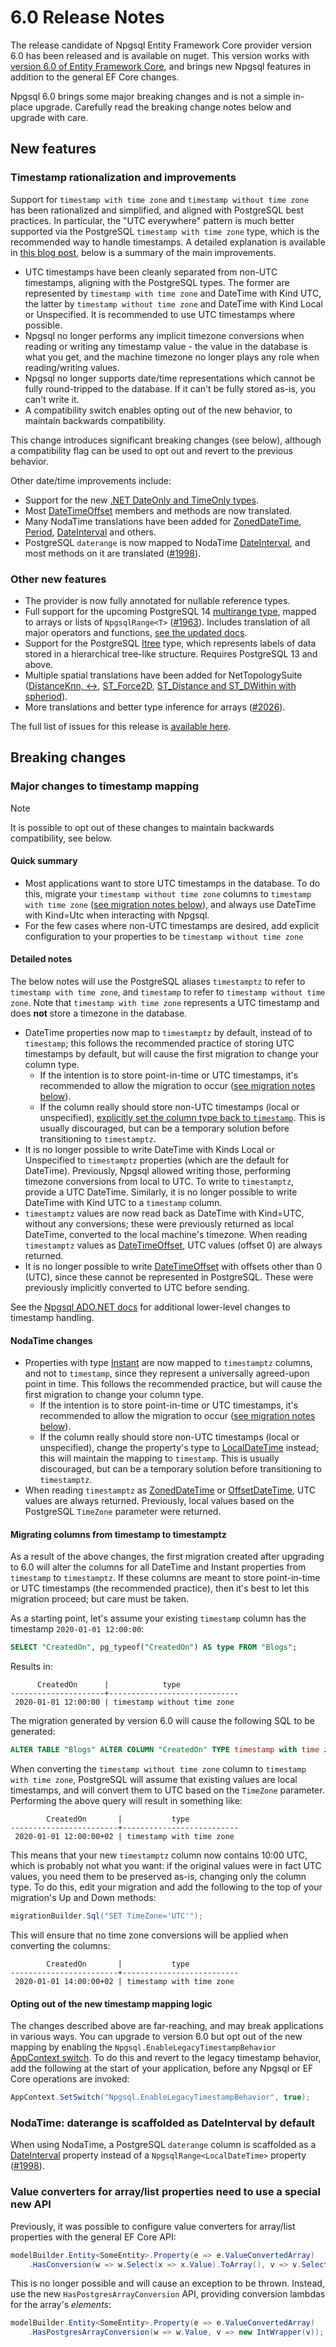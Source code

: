 # 6.0 Release Notes

The release candidate of Npgsql Entity Framework Core provider version 6.0 has been released and is available on nuget. This version works with [version 6.0 of Entity Framework Core](https://docs.microsoft.com/ef/core/what-is-new/ef-core-6.0/whatsnew), and brings new Npgsql features in addition to the general EF Core changes.

Npgsql 6.0 brings some major breaking changes and is not a simple in-place upgrade. Carefully read the breaking change notes below and upgrade with care.

## New features

### Timestamp rationalization and improvements

Support for `timestamp with time zone` and `timestamp without time zone` has been rationalized and simplified, and aligned with PostgreSQL best practices. In particular, the "UTC everywhere" pattern is much better supported via the PostgreSQL `timestamp with time zone` type, which is the recommended way to handle timestamps. A detailed explanation is available in [this blog post](https://www.roji.org/postgresql-dotnet-timestamp-mapping), below is a summary of the main improvements.

* UTC timestamps have been cleanly separated from non-UTC timestamps, aligning with the PostgreSQL types. The former are represented by `timestamp with time zone` and DateTime with Kind UTC, the latter by `timestamp without time zone` and DateTime with Kind Local or Unspecified. It is recommended to use UTC timestamps where possible.
* Npgsql no longer performs any implicit timezone conversions when reading or writing any timestamp value - the value in the database is what you get, and the machine timezone no longer plays any role when reading/writing values.
* Npgsql no longer supports date/time representations which cannot be fully round-tripped to the database. If it can't be fully stored as-is, you can't write it.
* A compatibility switch enables opting out of the new behavior, to maintain backwards compatibility.

This change introduces significant breaking changes (see below), although a compatibility flag can be used to opt out and revert to the previous behavior.

Other date/time improvements include:

* Support for the new [.NET DateOnly and TimeOnly types](https://devblogs.microsoft.com/dotnet/date-time-and-time-zone-enhancements-in-net-6/).
* Most [DateTimeOffset](https://docs.microsoft.com/dotnet/api/system.datetimeoffset) members and methods are now translated.
* Many NodaTime translations have been added for [ZonedDateTime](https://nodatime.org/3.0.x/api/NodaTime.ZonedDateTime.html), [Period](https://nodatime.org/3.0.x/api/NodaTime.Period.html), [DateInterval](https://nodatime.org/3.0.x/api/NodaTime.DateInterval.html) and others.
* PostgreSQL `daterange` is now mapped to NodaTime [DateInterval](https://nodatime.org/3.0.x/api/NodaTime.DateInterval.html), and most methods on it are translated ([#1998](https://github.com/npgsql/efcore.pg/issues/1998)).

### Other new features

* The provider is now fully annotated for nullable reference types.
* Full support for the upcoming PostgreSQL 14 [multirange type](https://www.postgresql.org/docs/14/rangetypes.html), mapped to arrays or lists of `NpgsqlRange<T>` ([#1963](https://github.com/npgsql/efcore.pg/issues/1963)). Includes translation of all major operators and functions, [see the updated docs](../mapping/range.md).
* Support for the PostgreSQL [ltree](https://www.postgresql.org/docs/current/ltree.html) type, which represents labels of data stored in a hierarchical tree-like structure. Requires PostgreSQL 13 and above.
* Multiple spatial translations have been added for NetTopologySuite ([DistanceKnn, <->](https://github.com/npgsql/efcore.pg/issues/1827), [ST_Force2D](https://github.com/npgsql/efcore.pg/issues/1917), [ST_Distance and ST_DWithin with spheriod](https://github.com/npgsql/efcore.pg/issues/1638)).
* More translations and better type inference for arrays ([#2026](https://github.com/npgsql/efcore.pg/issues/2026)).

The full list of issues for this release is [available here](https://github.com/npgsql/efcore.pg/milestone/34?closed=1).

## Breaking changes

### Major changes to timestamp mapping

> [!NOTE]
> It is possible to opt out of these changes to maintain backwards compatibility, see below.

#### Quick summary

* Most applications want to store UTC timestamps in the database. To do this, migrate your `timestamp without time zone` columns to `timestamp with time zone` ([see migration notes below](#migrating-columns-from-timestamp-to-timestamptz)), and always use DateTime with Kind=Utc when interacting with Npgsql.
* For the few cases where non-UTC timestamps are desired, add explicit configuration to your properties to be `timestamp without time zone`

#### Detailed notes

The below notes will use the PostgreSQL aliases `timestamptz` to refer to `timestamp with time zone`, and `timestamp` to refer to `timestamp without time zone`. Note that `timestamp with time zone` represents a UTC timestamp and does **not** store a timezone in the database.

* DateTime properties now map to `timestamptz` by default, instead of to `timestamp`; this follows the recommended practice of storing UTC timestamps by default, but will cause the first migration to change your column type.
  * If the intention is to store point-in-time or UTC timestamps, it's recommended to allow the migration to occur ([see migration notes below](#migrating-columns-from-timestamp-to-timestamptz)).
  * If the column really should store non-UTC timestamps (local or unspecified), [explicitly set the column type back to `timestamp`](https://docs.microsoft.com/ef/core/modeling/entity-properties#column-data-types). This is usually discouraged, but can be a temporary solution before transitioning to `timestamptz`.
* It is no longer possible to write DateTime with Kinds Local or Unspecified to `timestamptz` properties (which are the default for DateTime). Previously, Npgsql allowed writing those, performing timezone conversions from local to UTC. To write to `timestamptz`, provide a UTC DateTime. Similarly, it is no longer possible to write DateTime with Kind UTC to a `timestamp` column.
* `timestamptz` values are now read back as DateTime with Kind=UTC, without any conversions; these were previously returned as local DateTime, converted to the local machine's timezone. When reading `timestamptz` values as [DateTimeOffset](https://docs.microsoft.com/dotnet/api/system.datetimeoffset), UTC values (offset 0) are always returned.
* It is no longer possible to write [DateTimeOffset](https://docs.microsoft.com/dotnet/api/system.datetimeoffset) with offsets other than 0 (UTC), since these cannot be represented in PostgreSQL. These were previously implicitly converted to UTC before sending.

See the [Npgsql ADO.NET docs](/doc/release-notes/5.0.html) for additional lower-level changes to timestamp handling.

#### NodaTime changes

* Properties with type [Instant](https://nodatime.org/3.0.x/api/NodaTime.Instant.html) are now mapped to `timestamptz` columns, and not to `timestamp`, since they represent a universally agreed-upon point in time. This follows the recommended practice, but will cause the first migration to change your column type.
  * If the intention is to store point-in-time or UTC timestamps, it's recommended to allow the migration to occur ([see migration notes below](#migrating-columns-from-timestamp-to-timestamptz)).
  * If the column really should store non-UTC timestamps (local or unspecified), change the property's type to [LocalDateTime](https://nodatime.org/3.0.x/api/NodaTime.LocalDateTime.html) instead; this will maintain the mapping to `timestamp`. This is usually discouraged, but can be a temporary solution before transitioning to `timestamptz`.
* When reading `timestamptz` as [ZonedDateTime](https://nodatime.org/3.0.x/api/NodaTime.ZonedDateTime.html) or [OffsetDateTime](https://nodatime.org/3.0.x/api/NodaTime.OffsetDateTime.html), UTC values are always returned. Previously, local values based on the PostgreSQL `TimeZone` parameter were returned.

#### Migrating columns from timestamp to timestamptz

As a result of the above changes, the first migration created after upgrading to 6.0 will alter the columns for all DateTime and Instant properties from `timestamp` to `timestamptz`. If these columns are meant to store point-in-time or UTC timestamps (the recommended practice), then it's best to let this migration proceed; but care must be taken.

As a starting point, let's assume your existing `timestamp` column has the timestamp `2020-01-01 12:00:00`:

```sql
SELECT "CreatedOn", pg_typeof("CreatedOn") AS type FROM "Blogs";
```

Results in:

```output
      CreatedOn      |            type
---------------------+-----------------------------
 2020-01-01 12:00:00 | timestamp without time zone
```

The migration generated by version 6.0 will cause the following SQL to be generated:

```sql
ALTER TABLE "Blogs" ALTER COLUMN "CreatedOn" TYPE timestamp with time zone;
```

When converting the `timestamp without time zone` column to `timestamp with time zone`, PostgreSQL will assume that existing values are local timestamps, and will convert them to UTC based on the `TimeZone` parameter. Performing the above query will result in something like:

```output
        CreatedOn       |           type
------------------------+--------------------------
 2020-01-01 12:00:00+02 | timestamp with time zone
```

This means that your new `timestamptz` column now contains 10:00 UTC, which is probably not what you want: if the original values were in fact UTC values, you need them to be preserved as-is, changing only the column type. To do this, edit your migration and add the following to the top of your migration's Up and Down methods:

```c#
migrationBuilder.Sql("SET TimeZone='UTC'");
```

This will ensure that no time zone conversions will be applied when converting the columns:

```output
        CreatedOn       |           type
------------------------+--------------------------
 2020-01-01 14:00:00+02 | timestamp with time zone
```

#### Opting out of the new timestamp mapping logic

The changes described above are far-reaching, and may break applications in various ways. You can upgrade to version 6.0 but opt out of the new mapping by enabling the `Npgsql.EnableLegacyTimestampBehavior` [AppContext switch](https://docs.microsoft.com/en-us/dotnet/api/system.appcontext?view=net-5.0). To do this and revert to the legacy timestamp behavior, add the following at the start of your application, before any Npgsql or EF Core operations are invoked:

```c#
AppContext.SetSwitch("Npgsql.EnableLegacyTimestampBehavior", true);
```

### NodaTime: daterange is scaffolded as DateInterval by default

When using NodaTime, a PostgreSQL `daterange` column is scaffolded as a [DateInterval](https://nodatime.org/3.0.x/api/NodaTime.DateInterval.html) property instead of a `NpgsqlRange<LocalDateTime>` property ([#1998](https://github.com/npgsql/efcore.pg/issues/1998)).

### Value converters for array/list properties need to use a special new API

Previously, it was possible to configure value converters for array/list properties with the general EF Core API:

```c#
modelBuilder.Entity<SomeEntity>.Property(e => e.ValueConvertedArray)
    .HasConversion(w => w.Select(x => x.Value).ToArray(), v => v.Select(x => new IntWrapper(x)).ToArray());
```

This is no longer possible and will cause an exception to be thrown. Instead, use the new `HasPostgresArrayConversion` API, providing conversion lambdas for the array's *elements*:

```c#
modelBuilder.Entity<SomeEntity>.Property(e => e.ValueConvertedArray)
    .HasPostgresArrayConversion(w => w.Value, v => new IntWrapper(v));
```
